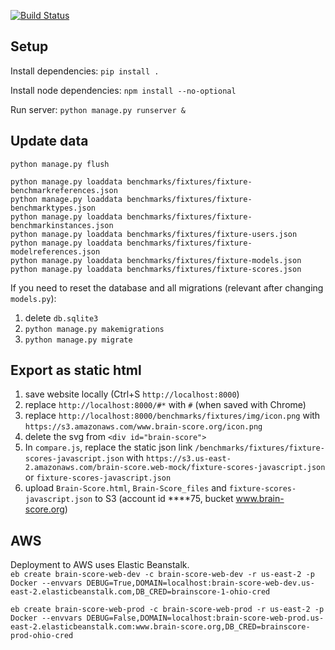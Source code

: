 [![Build Status](https://travis-ci.com/brain-score/brain-score.web.svg?branch=master)](https://travis-ci.com/brain-score/brain-score.web)

## Setup
Install dependencies: `pip install .`

Install node dependencies: `npm install --no-optional`

Run server: `python manage.py runserver &`


## Update data
```
python manage.py flush

python manage.py loaddata benchmarks/fixtures/fixture-benchmarkreferences.json
python manage.py loaddata benchmarks/fixtures/fixture-benchmarktypes.json
python manage.py loaddata benchmarks/fixtures/fixture-benchmarkinstances.json
python manage.py loaddata benchmarks/fixtures/fixture-users.json
python manage.py loaddata benchmarks/fixtures/fixture-modelreferences.json
python manage.py loaddata benchmarks/fixtures/fixture-models.json
python manage.py loaddata benchmarks/fixtures/fixture-scores.json
```

If you need to reset the database and all migrations (relevant after changing `models.py`):
1. delete `db.sqlite3`
2. `python manage.py makemigrations`
3. `python manage.py migrate`


## Export as static html

1. save website locally (Ctrl+S `http://localhost:8000`)
2. replace `http://localhost:8000/#*` with `#` (when saved with Chrome)
3. replace `http://localhost:8000/benchmarks/fixtures/img/icon.png` with `https://s3.amazonaws.com/www.brain-score.org/icon.png`
4. delete the svg from `<div id="brain-score">`
5. In `compare.js`, replace the static json link `/benchmarks/fixtures/fixture-scores-javascript.json`
    with `https://s3.us-east-2.amazonaws.com/brain-score.web-mock/fixture-scores-javascript.json`
    or `fixture-scores-javascript.json`
6. upload `Brain-Score.html`, `Brain-Score_files` and `fixture-scores-javascript.json` to S3
    (account id ****75, bucket www.brain-score.org)

## AWS

Deployment to AWS uses Elastic Beanstalk.  
`eb create brain-score-web-dev -c brain-score-web-dev -r us-east-2 -p Docker --envvars DEBUG=True,DOMAIN=localhost:brain-score-web-dev.us-east-2.elasticbeanstalk.com,DB_CRED=brainscore-1-ohio-cred`

`eb create brain-score-web-prod -c brain-score-web-prod -r us-east-2 -p Docker --envvars DEBUG=False,DOMAIN=localhost:brain-score-web-prod.us-east-2.elasticbeanstalk.com:www.brain-score.org,DB_CRED=brainscore-prod-ohio-cred`
